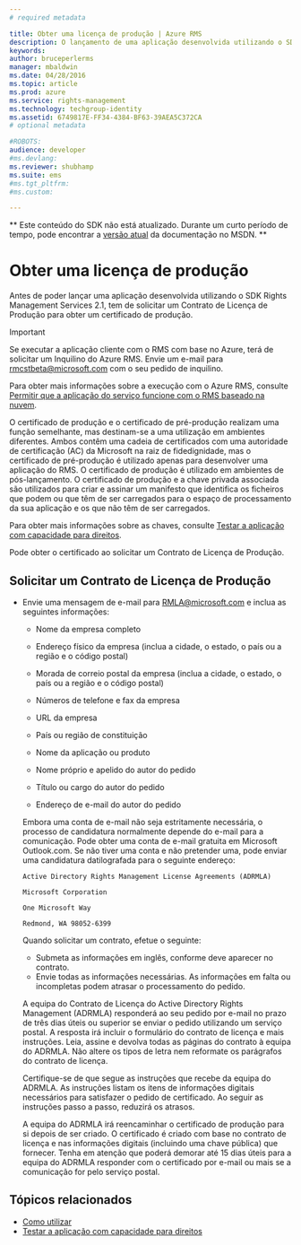 ```yaml
---
# required metadata

title: Obter uma licença de produção | Azure RMS
description: O lançamento de uma aplicação desenvolvida utilizando o SDK RMS 2.1 requer um Contrato de Licença de Produção.
keywords:
author: bruceperlerms
manager: mbaldwin
ms.date: 04/28/2016
ms.topic: article
ms.prod: azure
ms.service: rights-management
ms.technology: techgroup-identity
ms.assetid: 6749817E-FF34-4384-BF63-39AEA5C372CA
# optional metadata

#ROBOTS:
audience: developer
#ms.devlang:
ms.reviewer: shubhamp
ms.suite: ems
#ms.tgt_pltfrm:
#ms.custom:

---
```

** Este conteúdo do SDK não está atualizado. Durante um curto período de tempo, pode encontrar a [versão atual](https://msdn.microsoft.com/library/windows/desktop/hh535290(v=vs.85).aspx) da documentação no MSDN. **
# Obter uma licença de produção

Antes de poder lançar uma aplicação desenvolvida utilizando o SDK Rights Management Services 2.1, tem de solicitar um Contrato de Licença de Produção para obter um certificado de produção.

> [!IMPORTANT]
> Se executar a aplicação cliente com o RMS com base no Azure, terá de solicitar um Inquilino do Azure RMS. Envie um e-mail para <rmcstbeta@microsoft.com> com o seu pedido de inquilino.

Para obter mais informações sobre a execução com o Azure RMS, consulte [Permitir que a aplicação do serviço funcione com o RMS baseado na nuvem](how-to-use-file-api-with-aadrm-cloud.md).


O certificado de produção e o certificado de pré-produção realizam uma função semelhante, mas destinam-se a uma utilização em ambientes diferentes. Ambos contêm uma cadeia de certificados com uma autoridade de certificação (AC) da Microsoft na raiz de fidedignidade, mas o certificado de pré-produção é utilizado apenas para desenvolver uma aplicação do RMS. O certificado de produção é utilizado em ambientes de pós-lançamento. O certificado de produção e a chave privada associada são utilizados para criar e assinar um manifesto que identifica os ficheiros que podem ou que têm de ser carregados para o espaço de processamento da sua aplicação e os que não têm de ser carregados.

Para obter mais informações sobre as chaves, consulte [Testar a aplicação com capacidade para direitos](running-your-first-application.md).

Pode obter o certificado ao solicitar um Contrato de Licença de Produção.

## Solicitar um Contrato de Licença de Produção

-   Envie uma mensagem de e-mail para [RMLA@microsoft.com](mailto:rmla@microsoft.com) e inclua as seguintes informações:

    -   Nome da empresa completo

    -   Endereço físico da empresa (inclua a cidade, o estado, o país ou a região e o código postal)
    -   Morada de correio postal da empresa (inclua a cidade, o estado, o país ou a região e o código postal)
    -   Números de telefone e fax da empresa
    -   URL da empresa
    -   País ou região de constituição
    -   Nome da aplicação ou produto
    -   Nome próprio e apelido do autor do pedido
    -   Título ou cargo do autor do pedido
    -   Endereço de e-mail do autor do pedido

    Embora uma conta de e-mail não seja estritamente necessária, o processo de candidatura normalmente depende do e-mail para a comunicação. Pode obter uma conta de e-mail gratuita em Microsoft Outlook.com. Se não tiver uma conta e não pretender uma, pode enviar uma candidatura datilografada para o seguinte endereço:

    `Active Directory Rights Management License Agreements (ADRMLA)`

    `Microsoft Corporation`

    `One Microsoft Way`

    `Redmond, WA 98052-6399`

    Quando solicitar um contrato, efetue o seguinte:

    -   Submeta as informações em inglês, conforme deve aparecer no contrato.
    -   Envie todas as informações necessárias. As informações em falta ou incompletas podem atrasar o processamento do pedido.

    A equipa do Contrato de Licença do Active Directory Rights Management (ADRMLA) responderá ao seu pedido por e-mail no prazo de três dias úteis ou superior se enviar o pedido utilizando um serviço postal. A resposta irá incluir o formulário do contrato de licença e mais instruções. Leia, assine e devolva todas as páginas do contrato à equipa do ADRMLA. Não altere os tipos de letra nem reformate os parágrafos do contrato de licença.

    Certifique-se de que segue as instruções que recebe da equipa do ADRMLA. As instruções listam os itens de informações digitais necessários para satisfazer o pedido de certificado. Ao seguir as instruções passo a passo, reduzirá os atrasos.

    A equipa do ADRMLA irá reencaminhar o certificado de produção para si depois de ser criado. O certificado é criado com base no contrato de licença e nas informações digitais (incluindo uma chave pública) que fornecer. Tenha em atenção que poderá demorar até 15 dias úteis para a equipa do ADRMLA responder com o certificado por e-mail ou mais se a comunicação for pelo serviço postal.

## Tópicos relacionados

* [Como utilizar](how-to-use-msipc.md)
* [Testar a aplicação com capacidade para direitos](running-your-first-application.md)
 

 





<!--HONumber=Jun16_HO1-->


